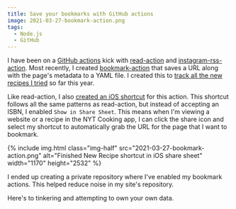 ```yaml
---
title: Save your bookmarks with GitHub actions
image: 2021-03-27-bookmark-action.png
tags:
  - Node.js
  - GitHub
---
```


I have been on a [GitHub actions](https://github.com/features/actions) kick with [read-action](https://katydecorah.com/code/read/) and [instagram-rss-action](https://katydecorah.com/code/instagram-rss-action/). Most recently, I created [bookmark-action](https://github.com/katydecorah/bookmark-action) that saves a URL along with the page's metadata to a YAML file. I created this to [track all the new recipes I tried](https://katydecorah.com/has/made/) so far this year.

Like read-action, I also [created an iOS shortcut](https://katydecorah.com/code/read/#pair-it-with-an-ios-shortcut) for this action. This shortcut follows all the same patterns as read-action, but instead of accepting an ISBN, I enabled `Show in Share Sheet`. This means when I'm viewing a website or a recipe in the NYT Cooking app, I can click the share icon and select my shortcut to automatically grab the URL for the page that I want to bookmark.

<div class="photos">
{% include img.html class="img-half" src="2021-03-27-bookmark-action.png" alt="Finished New Recipe shortcut in iOS share sheet" width="1170" height="2532" %}
</div>

I ended up creating a private repository where I've enabled my bookmark actions. This helped reduce noise in my site's repository.

Here's to tinkering and attempting to own your own data.
